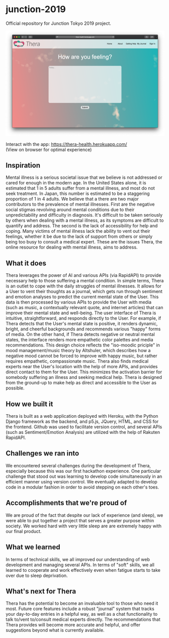 # junction-2019
Official repository for Junction Tokyo 2019 project.  

![alt text](https://github.com/shoyo-inokuchi/junction-2019/blob/master/demo/index.png)

Interact with the app: https://thera-health.herokuapp.com/   
(View on browser for optimal experience)

## Inspiration
Mental illness is a serious societal issue that we believe is not addressed or cared for enough in the modern age. In the United States alone, it is estimated that 1 in 5 adults suffer from a mental illness, and most do not seek treatment. In Japan, this number is estimated to be a staggering proportion of 1 in 4 adults. We believe that a there are two major contributors to the prevalence of mental illnesses. First are the negative social stigmas revolving around mental conditions due to their unpredictability and difficulty in diagnosis. It's difficult to be taken seriously by others when dealing with a mental illness, as its symptoms are difficult to quantify and address. The second is the lack of accessibility for help and coping. Many victims of mental illness lack the ability to vent out their feelings, whether it be due to the lack of support from others or simply being too busy to consult a medical expert. These are the issues Thera, the online resource for dealing with mental illness, aims to address.

## What it does
Thera leverages the power of AI and various APIs (via RapidAPI) to provide necessary help to those suffering a mental condition. In simple terms, Thera is an outlet to cope with the daily struggles of mental illnesses. It allows for a User to vent their thoughts as a journal, which gets run through sentiment and emotion analyses to predict the current mental state of the User. This data is then processed by various APIs to provide the User with media (such as music, a contextually relevant quote, and internet articles) that can improve their mental state and well-being. The user interface of Thera is intuitive, straightforward, and responds directly to the User. For example, if Thera detects that the User's mental state is positive, it renders dynamic, bright, and cheerful backgrounds and recommends various "happy" forms of media. On the other hand, if Thera detects negative or neutral mental states, the interface renders more empathetic color palettes and media recommendations. This design choice reflects the "iso-moodic priciple" in mood management/music theory by Altshuler, which describes how a negative mood cannot be forced to improve with happy music, but rather requires empathetic, compassionate music. Thera also finds medical experts near the User's location with the help of more APIs, and provides direct contact to them for the User. This minimizes the activation barrier for somebody suffering an illness and seeking medical help. Thera is designed from the ground-up to make help as direct and accessible to the User as possible.

## How we built it
Thera is built as a web application deployed with Heroku, with the Python Django framework as the backend, and p5.js, JQuery, HTML, and CSS for the frontend. Github was used to facilitate version control, and several APIs (such as Sentiment/Emotion Analysis) are utilized with the help of Rakuten RapidAPI.

## Challenges we ran into
We encountered several challenges during the development of Thera, especially because this was our first hackathon experience. One particular challenge that stood out was learning to develop code simultaneously in an efficient manner using version control. We eventually adapted to develop code in a modular fashion in order to avoid stepping on each other's toes.

## Accomplishments that we're proud of
We are proud of the fact that despite our lack of experience (and sleep), we were able to put together a project that serves a greater purpose within society. We worked hard with very little sleep are are extremely happy with our final product.

## What we learned
In terms of technical skills, we all improved our understanding of web development and managing several APIs. In terms of "soft" skills, we all learned to cooperate and work effectively even when fatigue starts to take over due to sleep deprivation.

## What's next for Thera
Thera has the potential to become an invaluable tool to those who need it most. Future core features include a robust "journal" system that tracks your day-to-day entries in a helpful way, as well as a chat functionality to talk to/vent to/consult medical experts directly. The recommendations that Thera provides will become more accurate and helpful, and offer suggestions beyond what is currently available.
